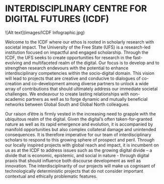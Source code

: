 # INTERDISCIPLINARY CENTRE FOR DIGITAL FUTURES (ICDF)
![Alt text](images/ICDF Infographic.jpg)


Welcome to the ICDF where our ethos is rooted in scholarly research with societal impact. The University of the Free State (UFS) is a research-led institution focused on impactful and engaged scholarship. Through the ICDF, the UFS seeks to create opportunities for research in the fast-evolving and multifaceted realm of the digital. Our focus is to develop and to strengthen research endevours with the potential to enhance interdisciplinary competencies within the socio-digital domain. This vision will lead to projects that are creative and conducive to dialogues of co-creation and co-development among diverse partners to unlock a wide array of contributions that should ultimately address our immediate societal challenges. We endeavour to create lasting relationships with non-academic partners as well as to forge dynamic and mutually beneficial networks between Global South and Global North colleagues. 

Our raison d’être is firmly vested in the increasing need to grapple with the ubiquitous realm of the digital. Given the digital’s often taken-for-granted nature as well as its rapid emergence and evolution, it is accompanied by manifold opportunities but also complex collateral damage and unintended consequences. It is therefore imperative for our team of interdisciplinary scholars to respond to this growing sphere of prospect and peril. Through our locally inspired projects with global reach and impact, it is incumbent on us as at the ICDF to address issues such as the growing digital divide – a divide that is economic, epistemic, and social in nature - through digital praxis that should influence both discourse development as well as innovation. The interdisciplinarity of our projects will make us cognisant of technologically deterministic projects that do not consider important contextual and ethically problematic features.
